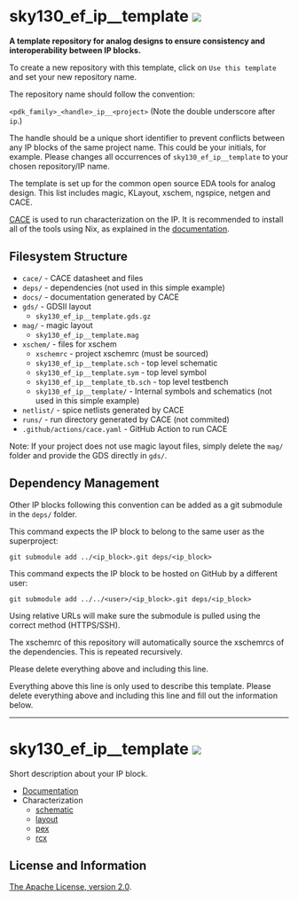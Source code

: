 # sky130_ef_ip__template ![](../../workflows/cace/badge.svg)

**A template repository for analog designs to ensure consistency and interoperability between IP blocks.**

To create a new repository with this template, click on `Use this template` and set your new repository name.

The repository name should follow the convention:

`<pdk_family>_<handle>_ip__<project>` (Note the double underscore after `ip`.)

The handle should be a unique short identifier to prevent conflicts between any IP blocks of the same project name. This could be your initials, for example. Please changes all occurrences of `sky130_ef_ip__template` to your chosen repository/IP name.

The template is set up for the common open source EDA tools for analog design. This list includes magic, KLayout, xschem, ngspice, netgen and CACE.

[CACE](https://github.com/efabless/cace) is used to run characterization on the IP. It is recommended to install all of the tools using Nix, as explained in the [documentation](https://cace.readthedocs.io/en/latest/getting_started/common/nix_installation/index.html).

## Filesystem Structure

- `cace/` - CACE datasheet and files
- `deps/` - dependencies (not used in this simple example)
- `docs/` - documentation generated by CACE
- `gds/` - GDSII layout
  - `sky130_ef_ip__template.gds.gz`
- `mag/` - magic layout
  - `sky130_ef_ip__template.mag`
- `xschem/` - files for xschem
  - `xschemrc` - project xschemrc (must be sourced)
  - `sky130_ef_ip__template.sch` - top level schematic
  - `sky130_ef_ip__template.sym` - top level symbol
  - `sky130_ef_ip__template_tb.sch` - top level testbench
  - `sky130_ef_ip__template/` - Internal symbols and schematics (not used in this simple example)
- `netlist/` - spice netlists generated by CACE
- `runs/` - run directory generated by CACE (not commited)
- `.github/actions/cace.yaml` - GitHub Action to run CACE

Note: If your project does not use magic layout files, simply delete the `mag/` folder and provide the GDS directly in `gds/`.

## Dependency Management

Other IP blocks following this convention can be added as a git submodule in the `deps/` folder.

This command expects the IP block to belong to the same user as the superproject:

```
git submodule add ../<ip_block>.git deps/<ip_block>
```

This command expects the IP block to be hosted on GitHub by a different user:

```
git submodule add ../../<user>/<ip_block>.git deps/<ip_block>
```

Using relative URLs will make sure the submodule is pulled using the correct method (HTTPS/SSH).

The xschemrc of this repository will automatically source the xschemrcs of the dependencies. This is repeated recursively.

Please delete everything above and including this line.

Everything above this line is only used to describe this template. Please delete everything above and including this line and fill out the information below.

---

# sky130_ef_ip__template ![](../../workflows/cace/badge.svg)

Short description about your IP block. 

- [Documentation](docs/sky130_ef_ip__template.md)
- Characterization
  - [schematic](docs/sky130_ef_ip__template_schematic.md)
  - [layout](docs/sky130_ef_ip__template_layout.md)
  - [pex](docs/sky130_ef_ip__template_pex.md)
  - [rcx](docs/sky130_ef_ip__template_rcx.md)

## License and Information

[The Apache License, version 2.0](https://www.apache.org/licenses/LICENSE-2.0.txt).
